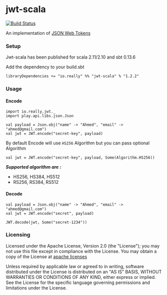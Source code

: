 jwt-scala
=========

[![Build Status](https://travis-ci.org/reallylabs/jwt-scala.svg)](https://travis-ci.org/reallylabs/jwt-scala)

An implementation of [JSON Web Tokens](http://self-issued.info/docs/draft-ietf-oauth-json-web-token.html)

### Setup
Jwt-scala has been published for scala 2.11/2.10 and sbt 0.13.6

Add the dependency to your build.sbt
```
libraryDependencies += "io.really" %% "jwt-scala" % "1.2.2"
```

### Usage

#### Encode
```
import io.really.jwt._
import play.api.libs.json.Json

val payload = Json.obj("name" -> "Ahmed", "email" -> "ahmed@gmail.com")
val jwt = JWT.encode("secret-key", payload)
```
By default Encode will use `HS256` Algorithm but you can pass optional Algorithm

```
val jwt = JWT.encode("secret-key", payload, Some(Algorithm.HS256))
```
***Supported algorithm are :*** 

- HS256, HS384, HS512
- RS256, RS384, RS512

#### Decode

```
val payload = Json.obj("name" -> "Ahmed", "email" -> "ahmed@gmail.com")
val jwt = JWT.encode("secret", payload)

JWT.decode(jwt, Some("secret-1234"))
```

### Licensing
Licensed under the Apache License, Version 2.0 (the "License");
you may not use this file except in compliance with the License.
You may obtain a copy of the License at [apache licenses](http://www.apache.org/licenses/LICENSE-2.0)

Unless required by applicable law or agreed to in writing, software
distributed under the License is distributed on an "AS IS" BASIS,
WITHOUT WARRANTIES OR CONDITIONS OF ANY KIND, either express or implied.
See the License for the specific language governing permissions and
limitations under the License.
